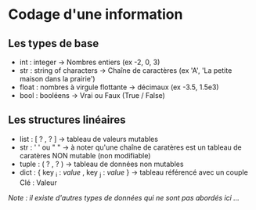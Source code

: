 # Codage d'une information

## Les types de base
  - int : integer -> Nombres entiers (ex -2, 0, 3)
  - str : string of characters -> Chaîne de caractères (ex 'A', 'La petite maison dans la prairie')
  - float : nombres à virgule flottante -> décimaux (ex -3.5, 1.5e3)
  - bool : booléens -> Vrai ou Faux (True / False)
    
## Les structures linéaires
  - list : [ ? , ? ] -> tableau de valeurs mutables
  - str : ' ' ou " " -> à noter qu'une chaîne de caratères est un tableau de caratères NON mutable (non modifiable)
  - tuple : ( ? , ? ) -> tableau de données non mutables
  - dict : \{ key <sub>i</sub> : _value_ , key <sub>j</sub> : _value_ \} -> tableau référencé avec un couple Clé : Valeur
  
_Note : il existe d'autres types de données qui ne sont pas abordés ici ..._
